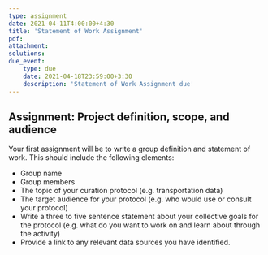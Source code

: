 ```yaml
---
type: assignment
date: 2021-04-11T4:00:00+4:30
title: 'Statement of Work Assignment'
pdf:
attachment:
solutions:
due_event: 
    type: due
    date: 2021-04-18T23:59:00+3:30
    description: 'Statement of Work Assignment due'
---
```

## Assignment: Project definition, scope, and audience
Your first assignment will be to write a group definition and statement of work. This should include the following elements:

- Group name
- Group members
- The topic of your curation protocol (e.g. transportation data)
- The target audience for your protocol (e.g. who would use or consult your protocol)
- Write a three to five sentence statement about your collective goals for the protocol (e.g. what do you want to work on and learn about through the activity)
- Provide a link to any relevant data sources you have identified.

